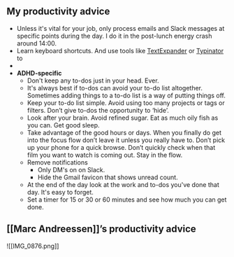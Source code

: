 ## My productivity advice

- Unless it's vital for your job, only process emails and Slack messages at specific points during the day. I do it in the post-lunch energy crash around 14:00.
- Learn keyboard shortcuts. And use tools like [TextExpander](https://textexpander.com/) or [Typinator](https://ergonis.com/typinator) to
- 
- **ADHD-specific**
	- Don't keep any to-dos just in your head. Ever.
	- It's always best if to-dos can avoid your to-do list altogether. Sometimes adding things to a to-do list is a way of putting things off.
	- Keep your to-do list simple. Avoid using too many projects or tags or filters. Don’t give to-dos the opportunity to ‘hide’.
	- Look after your brain. Avoid refined sugar. Eat as much oily fish as you can. Get good sleep.
	- Take advantage of the good hours or days. When you finally do get into the focus flow don’t leave it unless you really have to. Don’t pick up your phone for a quick browse. Don’t quickly check when that film you want to watch is coming out. Stay in the flow.
	- Remove notifications
		- Only DM's on on Slack.
		- Hide the Gmail favicon that shows unread count.
	- At the end of the day look at the work and to-dos you've done that day. It's easy to forget.
	- Set a timer for 15 or 30 or 60 minutes and see how much you can get done.

## [[Marc Andreessen]]’s productivity advice

![[IMG_0876.png]]
